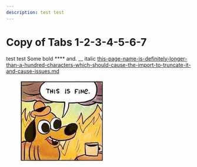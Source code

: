 ```yaml
---
description: test test
---
```


# Copy of Tabs 1-2-3-4-5-6-7

test test Some bold \*\*\*\* and. \_\_ italic [this-page-name-is-definitely-longer-than-a-hundred-characters-which-should-cause-the-import-to-truncate-it-and-cause-issues.md](../this-page-name-is-definitely-longer-than-a-hundred-characters-which-should-cause-the-import-to-truncate-it-and-cause-issues.md)

<figure><img src="../.gitbook/assets/image (1) (1) (1) (1) (1) (1) (2) (2) (2) (2) (2) (2) (2) (2) (2) (2) (2) (2) (1) (1) (1) (1) (1) (1) (1) (1) (1) (1) (1) (1) (1) (1) (1) (1) (1) (1) (2) (1) (1) (1) (1) (1) (1) (1) (1) (11).png" alt=""><figcaption></figcaption></figure>
